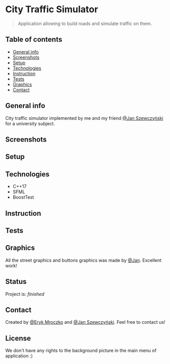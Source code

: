 # City Traffic Simulator
> Application allowing to build roads and simulate traffic on them. 

## Table of contents
* [General info](#general-info)
* [Screenshots](#screenshots)
* [Setup](#setup)
* [Technologies](#technologies)
* [Instruction](#instruction)
* [Tests](#tests)
* [Graphics](#graphics)
* [Contact](#contact)

## General info
City traffic simulator implemented by me and my friend [@Jan Szewczyński](https://github.com/lulek1410) for a university subject. 

## Screenshots


## Setup


## Technologies
* C++17
* SFML
* BoostTest

## Instruction

## Tests

## Graphics
All the street graphics and buttons graphics was made by [@Jan](https://github.com/lulek1410). Excellent work!

## Status
Project is: _finished_

## Contact
Created by [@Eryk Mroczko](https://www.erykmroczko.pl/) and [@Jan Szewczyński](https://github.com/lulek1410).
Feel free to contact us!

## License
We don't have any rights to the background picture in the main menu of application :)

